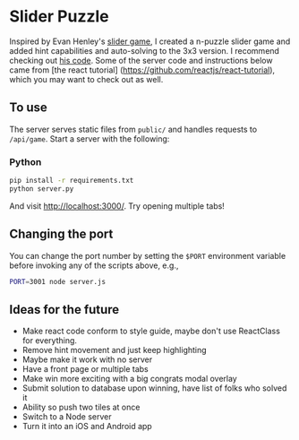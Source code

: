 # Slider Puzzle


Inspired by Evan Henley's [slider game](http://henleyedition.com/reactjs-slide-puzzle/), I created a n-puzzle slider game and added hint capabilities and auto-solving to the 3x3 version. I recommend checking out [his code](https://github.com/echenley/reactjs-slide-puzzle/). Some of the server code and instructions below came from [the react tutorial] (https://github.com/reactjs/react-tutorial), which you may want to check out as well.

## To use

The server serves static files from `public/` and handles requests to `/api/game`. Start a server with the following:

### Python

```sh
pip install -r requirements.txt
python server.py
```

And visit <http://localhost:3000/>. Try opening multiple tabs!

## Changing the port

You can change the port number by setting the `$PORT` environment variable before invoking any of the scripts above, e.g.,

```sh
PORT=3001 node server.js
```

## Ideas for the future
- Make react code conform to style guide, maybe don't use ReactClass for everything.
- Remove hint movement and just keep highlighting
- Maybe make it work with no server
- Have a front page or multiple tabs
- Make win more exciting with a big congrats modal overlay
- Submit solution to database upon winning, have list of folks who solved it
- Ability so push two tiles at once
- Switch to a Node server
- Turn it into an iOS and Android app


